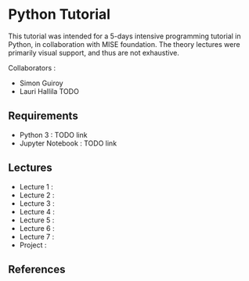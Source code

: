 # Python Tutorial

This tutorial was intended for a 5-days intensive programming tutorial in Python, in collaboration with MISE foundation. The theory lectures were primarily visual support, and thus are not exhaustive. 

Collaborators :
- Simon Guiroy
- Lauri Hallila TODO

## Requirements

- Python 3 : TODO link
- Jupyter Notebook : TODO link

## Lectures

- Lecture 1 :
- Lecture 2 :
- Lecture 3 :
- Lecture 4 :
- Lecture 5 :
- Lecture 6 :
- Lecture 7 :
- Project : 



## References


